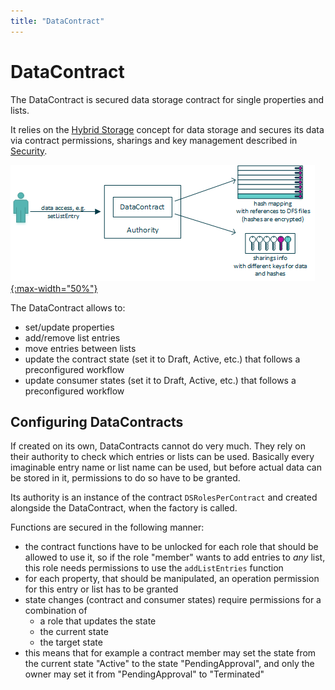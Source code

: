 ```yaml
---
title: "DataContract"
---
```


# DataContract
The DataContract is secured data storage contract for single properties and lists.

It relies on the [Hybrid Storage](/dev/ipfs#hybrid-storage) concept for data storage and secures its data via contract permissions, sharings and key management described in [Security](/dev/security).

[![data contract](/public/dev/data_contract.png){:max-width="50%"}](/public/dev/data_contract.png)

The DataContract allows to:
- set/update properties
- add/remove list entries
- move entries between lists
- update the contract state (set it to Draft, Active, etc.) that follows a preconfigured workflow
- update consumer states (set it to Draft, Active, etc.) that follows a preconfigured workflow


## Configuring DataContracts
If created on its own, DataContracts cannot do very much. They rely on their authority to check which entries or lists can be used. Basically every imaginable entry name or list name can be used, but before actual data can be stored in it, permissions to do so have to be granted.

Its authority is an instance of the contract `DSRolesPerContract` and created alongside the DataContract, when the factory is called.

Functions are secured in the following manner:
- the contract functions have to be unlocked for each role that should be allowed to use it,
  so if the role "member" wants to add entries to *any* list, this role needs permissions to use the ```addListEntries``` function
- for each property, that should be manipulated, an operation permission for this entry or list has to be granted
- state changes (contract and consumer states) require permissions for a combination of
  + a role that updates the state
  + the current state
  + the target state
- this means that for example a contract member may set the state from the current state "Active" to the state "PendingApproval", and only the owner may set it from "PendingApproval" to "Terminated"
